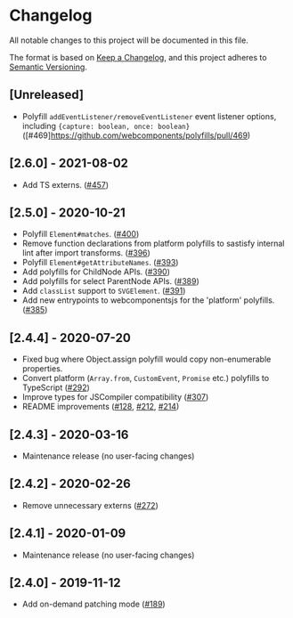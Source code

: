 # Changelog

All notable changes to this project will be documented in this file.

The format is based on [Keep a Changelog](https://keepachangelog.com/en/1.0.0/),
and this project adheres to [Semantic
Versioning](https://semver.org/spec/v2.0.0.html).

<!-- ## [Unreleased] -->

## [Unreleased]

- Polyfill `addEventListener/removeEventListener` event listener options,
  including `{capture: boolean, once: boolean}`
  ([#469]https://github.com/webcomponents/polyfills/pull/469)

## [2.6.0] - 2021-08-02

- Add TS externs. ([#457](https://github.com/webcomponents/polyfills/pull/457))

## [2.5.0] - 2020-10-21

- Polyfill `Element#matches`.
  ([#400](https://github.com/webcomponents/polyfills/pull/400))
- Remove function declarations from platform polyfills to sastisfy internal lint
  after import transforms.
  ([#396](https://github.com/webcomponents/polyfills/pull/396))
- Polyfill `Element#getAttributeNames`.
  ([#393](https://github.com/webcomponents/polyfills/pull/393))
- Add polyfills for ChildNode APIs.
  ([#390](https://github.com/webcomponents/polyfills/pull/390))
- Add polyfills for select ParentNode APIs.
  ([#389](https://github.com/webcomponents/polyfills/pull/389))
- Add `classList` support to `SVGElement`.
  ([#391](https://github.com/webcomponents/polyfills/pull/391))
- Add new entrypoints to webcomponentsjs for the 'platform' polyfills.
  ([#385](https://github.com/webcomponents/polyfills/pull/385))

## [2.4.4] - 2020-07-20

- Fixed bug where Object.assign polyfill would copy non-enumerable properties.
- Convert platform (`Array.from`, `CustomEvent`, `Promise` etc.) polyfills to
  TypeScript ([#292](https://github.com/webcomponents/polyfills/pull/292))
- Improve types for JSCompiler compatibility
  ([#307](https://github.com/webcomponents/polyfills/pull/307))
- README improvements
  ([#128](https://github.com/webcomponents/polyfills/pull/128),
  [#212](https://github.com/webcomponents/polyfills/pull/212),
  [#214](https://github.com/webcomponents/polyfills/pull/214))

## [2.4.3] - 2020-03-16

- Maintenance release (no user-facing changes)

## [2.4.2] - 2020-02-26

- Remove unnecessary externs
  ([#272](https://github.com/webcomponents/polyfills/pull/272))

## [2.4.1] - 2020-01-09

- Maintenance release (no user-facing changes)

## [2.4.0] - 2019-11-12

- Add on-demand patching mode
  ([#189](https://github.com/webcomponents/polyfills/pull/189))

